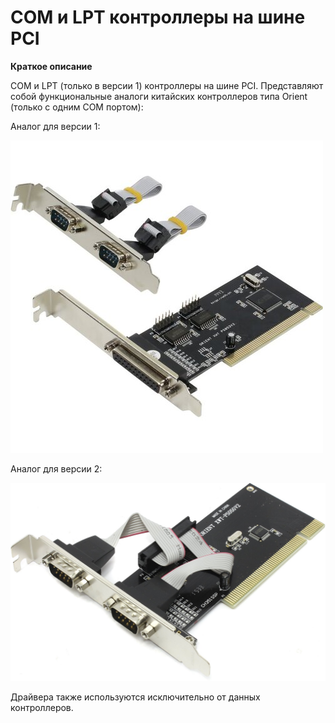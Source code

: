 # COM и LPT контроллеры на шине PCI

**Краткое описание**

COM и LPT (только в версии 1) контроллеры на шине PCI. Представляют собой функциональные аналоги 
китайских контроллеров типа Orient (только с одним COM портом):

Аналог для версии 1:

![](/README.images/1.jpg)

Аналог для версии 2:

![](/README.images/2.jpg)

Драйвера также используются исключительно от данных контроллеров.


